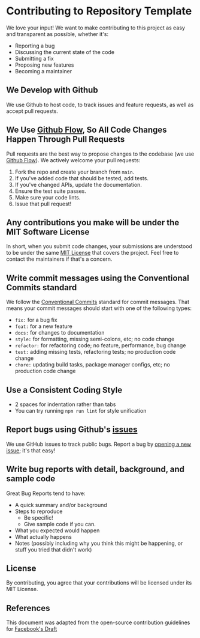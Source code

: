 # Contributing to Repository Template

We love your input! We want to make contributing to this project as easy and transparent as possible, whether it's:

- Reporting a bug
- Discussing the current state of the code
- Submitting a fix
- Proposing new features
- Becoming a maintainer

## We Develop with Github

We use Github to host code, to track issues and feature requests, as well as accept pull requests.

## We Use [Github Flow](https://guides.github.com/introduction/flow/index.html), So All Code Changes Happen Through Pull Requests

Pull requests are the best way to propose changes to the codebase (we use [Github Flow](https://guides.github.com/introduction/flow/index.html)). We actively welcome your pull requests:

1. Fork the repo and create your branch from `main`.
2. If you've added code that should be tested, add tests.
3. If you've changed APIs, update the documentation.
4. Ensure the test suite passes.
5. Make sure your code lints.
6. Issue that pull request!

## Any contributions you make will be under the MIT Software License

In short, when you submit code changes, your submissions are understood to be under the same [MIT License](http://choosealicense.com/licenses/mit/) that covers the project. Feel free to contact the maintainers if that's a concern.

## Write commit messages using the Conventional Commits standard

We follow the [Conventional Commits](https://www.conventionalcommits.org/) standard for commit messages. That means your commit messages should start with one of the following types:

- `fix:` for a bug fix
- `feat:` for a new feature
- `docs:` for changes to documentation
- `style:` for formatting, missing semi-colons, etc; no code change
- `refactor:` for refactoring code; no feature, performance, bug change
- `test:` adding missing tests, refactoring tests; no production code change
- `chore:` updating build tasks, package manager configs, etc; no production code change

## Use a Consistent Coding Style

- 2 spaces for indentation rather than tabs
- You can try running `npm run lint` for style unification

## Report bugs using Github's [issues](https://github.com/molier-net/template/issues)

We use GitHub issues to track public bugs. Report a bug by [opening a new issue](https://github.com/molier-net/template/issues); it's that easy!

## Write bug reports with detail, background, and sample code

Great Bug Reports tend to have:

- A quick summary and/or background
- Steps to reproduce
  - Be specific!
  - Give sample code if you can.
- What you expected would happen
- What actually happens
- Notes (possibly including why you think this might be happening, or stuff you tried that didn't work)

## License

By contributing, you agree that your contributions will be licensed under its MIT License.

## References

This document was adapted from the open-source contribution guidelines for [Facebook's Draft](https://github.com/facebook/draft-js)

